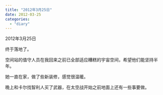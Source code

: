 ```yaml
---
title: "2012年3月25日"
date: 2012-03-25
categories: 
  - "diary"
---
```


2012年3月25日

终于落地了。

空间站的值守人员在我回来之前已全部适应糟糕的宇宙空间，希望他们能坚持半年。

她一直在家，做了些新装修，感觉很温暖。

晚上和卡尔找智利人买了武器，在太空战开始之前地面上还有一些事要做。
